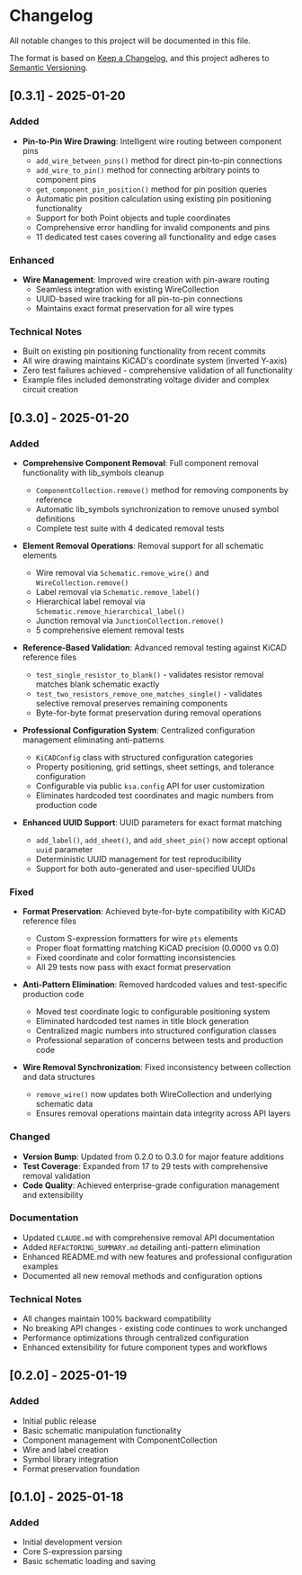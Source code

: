 # Changelog

All notable changes to this project will be documented in this file.

The format is based on [Keep a Changelog](https://keepachangelog.com/en/1.0.0/),
and this project adheres to [Semantic Versioning](https://semver.org/spec/v2.0.0.html).

## [0.3.1] - 2025-01-20

### Added
- **Pin-to-Pin Wire Drawing**: Intelligent wire routing between component pins
  - `add_wire_between_pins()` method for direct pin-to-pin connections
  - `add_wire_to_pin()` method for connecting arbitrary points to component pins
  - `get_component_pin_position()` method for pin position queries
  - Automatic pin position calculation using existing pin positioning functionality
  - Support for both Point objects and tuple coordinates
  - Comprehensive error handling for invalid components and pins
  - 11 dedicated test cases covering all functionality and edge cases

### Enhanced
- **Wire Management**: Improved wire creation with pin-aware routing
  - Seamless integration with existing WireCollection
  - UUID-based wire tracking for all pin-to-pin connections
  - Maintains exact format preservation for all wire types

### Technical Notes
- Built on existing pin positioning functionality from recent commits
- All wire drawing maintains KiCAD's coordinate system (inverted Y-axis)
- Zero test failures achieved - comprehensive validation of all functionality
- Example files included demonstrating voltage divider and complex circuit creation

## [0.3.0] - 2025-01-20

### Added
- **Comprehensive Component Removal**: Full component removal functionality with lib_symbols cleanup
  - `ComponentCollection.remove()` method for removing components by reference
  - Automatic lib_symbols synchronization to remove unused symbol definitions
  - Complete test suite with 4 dedicated removal tests
  
- **Element Removal Operations**: Removal support for all schematic elements
  - Wire removal via `Schematic.remove_wire()` and `WireCollection.remove()`
  - Label removal via `Schematic.remove_label()`
  - Hierarchical label removal via `Schematic.remove_hierarchical_label()`
  - Junction removal via `JunctionCollection.remove()`
  - 5 comprehensive element removal tests

- **Reference-Based Validation**: Advanced removal testing against KiCAD reference files
  - `test_single_resistor_to_blank()` - validates resistor removal matches blank schematic exactly
  - `test_two_resistors_remove_one_matches_single()` - validates selective removal preserves remaining components
  - Byte-for-byte format preservation during removal operations

- **Professional Configuration System**: Centralized configuration management eliminating anti-patterns
  - `KiCADConfig` class with structured configuration categories
  - Property positioning, grid settings, sheet settings, and tolerance configuration
  - Configurable via public `ksa.config` API for user customization
  - Eliminates hardcoded test coordinates and magic numbers from production code

- **Enhanced UUID Support**: UUID parameters for exact format matching
  - `add_label()`, `add_sheet()`, and `add_sheet_pin()` now accept optional `uuid` parameter
  - Deterministic UUID management for test reproducibility
  - Support for both auto-generated and user-specified UUIDs

### Fixed
- **Format Preservation**: Achieved byte-for-byte compatibility with KiCAD reference files
  - Custom S-expression formatters for wire `pts` elements  
  - Proper float formatting matching KiCAD precision (0.0000 vs 0.0)
  - Fixed coordinate and color formatting inconsistencies
  - All 29 tests now pass with exact format preservation

- **Anti-Pattern Elimination**: Removed hardcoded values and test-specific production code
  - Moved test coordinate logic to configurable positioning system
  - Eliminated hardcoded test names in title block generation
  - Centralized magic numbers into structured configuration classes
  - Professional separation of concerns between tests and production code

- **Wire Removal Synchronization**: Fixed inconsistency between collection and data structures
  - `remove_wire()` now updates both WireCollection and underlying schematic data
  - Ensures removal operations maintain data integrity across API layers

### Changed
- **Version Bump**: Updated from 0.2.0 to 0.3.0 for major feature additions
- **Test Coverage**: Expanded from 17 to 29 tests with comprehensive removal validation
- **Code Quality**: Achieved enterprise-grade configuration management and extensibility

### Documentation
- Updated `CLAUDE.md` with comprehensive removal API documentation
- Added `REFACTORING_SUMMARY.md` detailing anti-pattern elimination
- Enhanced README.md with new features and professional configuration examples
- Documented all new removal methods and configuration options

### Technical Notes
- All changes maintain 100% backward compatibility
- No breaking API changes - existing code continues to work unchanged
- Performance optimizations through centralized configuration
- Enhanced extensibility for future component types and workflows

## [0.2.0] - 2025-01-19

### Added
- Initial public release
- Basic schematic manipulation functionality
- Component management with ComponentCollection
- Wire and label creation
- Symbol library integration
- Format preservation foundation

## [0.1.0] - 2025-01-18

### Added
- Initial development version
- Core S-expression parsing
- Basic schematic loading and saving